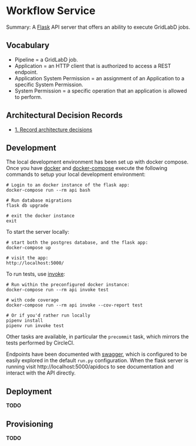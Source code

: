 # Workflow Service

Summary: A [Flask](https://flask.palletsprojects.com/en/1.1.x/) API server that offers an ability to execute GridLabD jobs. 

## Vocabulary

 * Pipeline = a GridLabD job.
 * Application = an HTTP client that is authorized to access a REST endpoint.
 * Application System Permission = an assignment of an Application to a specific System Permission.
 * System Permission = a specific operation that an application is allowed to perform.

## Architectural Decision Records

 * [1. Record architecture decisions](docs/adr/0001-record-architecture-decisions.md)

## Development

The local development environment has been set up with docker compose. Once you
have [docker](https://docs.docker.com/get-docker/) and [docker-compose](https://docs.docker.com/compose/install/) execute the following commands to setup your local development environment:

    # Login to an docker instance of the flask app:
    docker-compose run --rm api bash

    # Run database migrations
    flask db upgrade

    # exit the docker instance
    exit

To start the server locally:

    # start both the postgres database, and the flask app:
    docker-compose up

    # visit the app:
    http://localhost:5000/

To run tests, use [invoke](https://pyinvoke.org):

    # Run within the preconfigured docker instance:
    docker-compose run --rm api invoke test

    # with code coverage
    docker-compose run --rm api invoke --cov-report test

    # Or if you'd rather run locally
    pipenv install
    pipenv run invoke test

Other tasks are available, in particular the `precommit` task, which mirrors the
tests performed by CircleCI.

Endpoints have been documented with [swagger](https://swagger.io/blog/news/whats-new-in-openapi-3-0/), which is configured to be easily explored in the default `run.py` configuration. When the flask server is running visit http://localhost:5000/apidocs to see documentation and interact with the API directly.

## Deployment

**TODO**

## Provisioning

**TODO**
